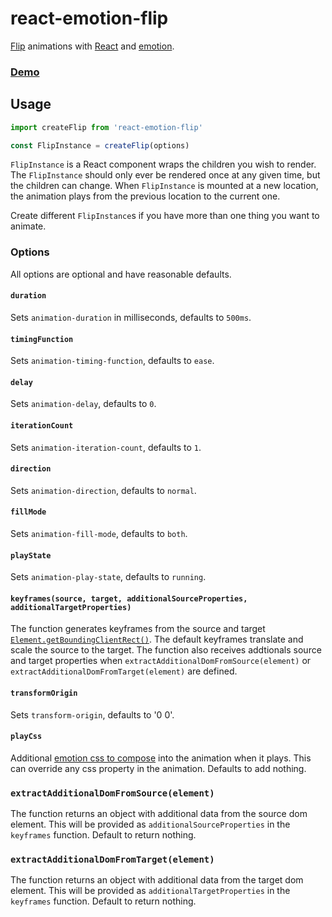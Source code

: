 react-emotion-flip
==================

[Flip](https://aerotwist.com/blog/flip-your-animations/) animations with [React](https://github.com/facebook/react) and [emotion](https://github.com/emotion-js/emotion).

### [Demo](https://codesandbox.io/s/35o0y17m6)

## Usage
```js
import createFlip from 'react-emotion-flip'

const FlipInstance = createFlip(options)
```

`FlipInstance` is a React component wraps the children you wish to render. The `FlipInstance` should only ever be rendered once at any given time, but the children can change. When `FlipInstance` is mounted at a new location, the animation plays from the previous location to the current one.

Create different `FlipInstance`s if you have more than one thing you want to animate.

### Options
All options are optional and have reasonable defaults.

#### `duration`
Sets `animation-duration` in milliseconds, defaults to `500ms`.

#### `timingFunction`
Sets `animation-timing-function`, defaults to `ease`.

#### `delay`
Sets `animation-delay`, defaults to `0`.

#### `iterationCount`
Sets `animation-iteration-count`, defaults to  `1`.

#### `direction`
Sets `animation-direction`, defaults to `normal`.

#### `fillMode`
Sets `animation-fill-mode`, defaults to `both`.

#### `playState`
Sets `animation-play-state`, defaults to `running`.

#### `keyframes(source, target, additionalSourceProperties, additionalTargetProperties)`
The function generates keyframes from the source and target [`Element.getBoundingClientRect()`](https://developer.mozilla.org/en-US/docs/Web/API/Element/getBoundingClientRect).
The default keyframes translate and scale the source to the target. The function also receives addtionals source and target properties when `extractAdditionalDomFromSource(element)` or `extractAdditionalDomFromTarget(element)` are defined.

#### `transformOrigin`
Sets `transform-origin`, defaults to '0 0'.

#### `playCss`
Additional [emotion css to compose](https://emotion.sh/docs/composition) into the animation when it plays. This can override any css property in the animation. Defaults to add nothing.

### `extractAdditionalDomFromSource(element)`
The function returns an object with additional data from the source dom element. This will be provided as `additionalSourceProperties` in the `keyframes` function. Default to return nothing.

### `extractAdditionalDomFromTarget(element)`
The function returns an object with additional data from the target dom element. This will be provided as `additionalTargetProperties` in the `keyframes` function. Default to return nothing.
